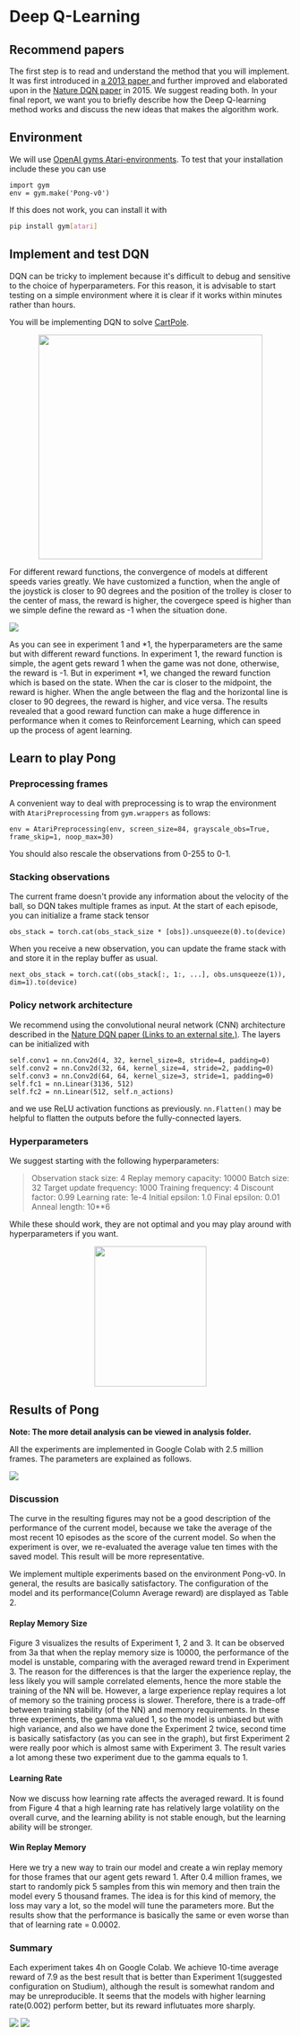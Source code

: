 # Deep Q-Learning

## Recommend papers

The first step is to read and understand the method that you will implement. It was first introduced in [a 2013 paper ](https://arxiv.org/abs/1312.5602) and further improved and elaborated upon in the [Nature DQN paper](https://web.stanford.edu/class/psych209/Readings/MnihEtAlHassibis15NatureControlDeepRL.pdf) in 2015. We suggest reading both. In your final report, we want you to briefly describe how the Deep Q-learning method works and discuss the new ideas that makes the algorithm work.

## Environment

We will use [OpenAI gyms Atari-environments](https://gym.openai.com/envs/#atari). To test that your installation include these you can use

```
import gym
env = gym.make('Pong-v0')
```

If this does not work, you can install it with 

```bash
pip install gym[atari]
```

## Implement and test DQN

DQN can be tricky to implement because it's difficult to debug and sensitive to the choice of hyperparameters. For this reason, it is advisable to start testing on a simple environment where it is clear if it works within minutes rather than hours.

You will be implementing DQN to solve [CartPole](https://gym.openai.com/envs/CartPole-v0/).

<div align="center">
<img src="result/cartpole.gif" width="400" height="400"/>
</div>

For different reward functions, the convergence of models at different speeds varies greatly. We have customized a function, when the angle of the joystick is closer to 90 degrees and the position of the trolley is closer to the center of mass, the reward is higher, the covergece speed is higher than we simple define the reward as -1 when the situation done.

<img src="result/cartplot-analysis.png">

As you can see in experiment 1 and *1, the hyperparameters are the same but with different reward functions. In experiment 1, the reward function is simple, the agent gets reward 1 when the game was not done, otherwise, the reward is -1. But in experiment *1, we changed the reward function which is based on the state. When the car is closer to the midpoint, the reward is higher. When the angle between the flag and the horizontal line is closer to 90 degrees, the reward is higher, and vice versa. The results revealed that a good reward function can make a huge difference in performance when it comes to Reinforcement Learning, which can speed up the process of agent learning.

## Learn to play Pong

### **Preprocessing frames**

A convenient way to deal with preprocessing is to wrap the environment with `AtariPreprocessing` from `gym.wrappers` as follows:

```
env = AtariPreprocessing(env, screen_size=84, grayscale_obs=True, frame_skip=1, noop_max=30)
```

You should also rescale the observations from 0-255 to 0-1.

### **Stacking observations**

The current frame doesn't provide any information about the velocity of the ball, so DQN takes multiple frames as input. At the start of each episode, you can initialize a frame stack tensor

```
obs_stack = torch.cat(obs_stack_size * [obs]).unsqueeze(0).to(device)
```

When you receive a new observation, you can update the frame stack with and store it in the replay buffer as usual.

```
next_obs_stack = torch.cat((obs_stack[:, 1:, ...], obs.unsqueeze(1)), dim=1).to(device)
```

### **Policy network architecture**

We recommend using the convolutional neural network (CNN) architecture described in the [Nature DQN paper (Links to an external site.)](https://web.stanford.edu/class/psych209/Readings/MnihEtAlHassibis15NatureControlDeepRL.pdf). The layers can be initialized with

```
self.conv1 = nn.Conv2d(4, 32, kernel_size=8, stride=4, padding=0)
self.conv2 = nn.Conv2d(32, 64, kernel_size=4, stride=2, padding=0)
self.conv3 = nn.Conv2d(64, 64, kernel_size=3, stride=1, padding=0)
self.fc1 = nn.Linear(3136, 512)
self.fc2 = nn.Linear(512, self.n_actions)
```

and we use ReLU activation functions as previously. `nn.Flatten()` may be helpful to flatten the outputs before the fully-connected layers.

### **Hyperparameters**

We suggest starting with the following hyperparameters:

> Observation stack size: 4
> Replay memory capacity: 10000
> Batch size: 32
> Target update frequency: 1000
> Training frequency: 4
> Discount factor: 0.99
> Learning rate: 1e-4
> Initial epsilon: 1.0
> Final epsilon: 0.01
> Anneal length: 10**6

While these should work, they are not optimal and you may play around with hyperparameters if you want.

<div align="center">
  <img src="result/pong.gif" width="200" height="250"/>
</div>

## Results of Pong

**Note: The more detail analysis can be viewed in analysis folder.**

All the experiments are implemented in Google Colab with 2.5 million frames. The parameters are explained as follows.

<img src="result/pong-table.png">

### Discussion

The curve in the resulting figures may not be a good description of the performance of the current model, because we take the average of the most recent 10 episodes as the score of the current model. So when the experiment is over, we re-evaluated the average value ten times with the saved model. This result will be more representative.

We implement multiple experiments based on the environment Pong-v0. In general, the results are basically satisfactory. The configuration of the model and its performance(Column Average reward) are displayed as Table 2.

#### Replay Memory Size

Figure 3 visualizes the results of Experiment 1, 2 and 3. It can be observed from 3a that when the replay memory size is 10000, the performance of the model is unstable, comparing with the averaged reward trend in Experiment 3. The reason for the differences is that the larger the experience replay, the less likely you will sample correlated elements, hence the more stable the training of the NN will be. However, a large experience replay requires a lot of memory so the training process is slower. Therefore, there is a trade-off between training stability (of the NN) and memory requirements. In these three experiments, the gamma valued 1, so the model is unbiased but with high variance, and also we have done the Experiment 2 twice, second time is basically satisfactory (as you can see in the graph), but first Experiment 2 were really poor which is almost same with Experiment 3. The result varies a lot among these two experiment due to the gamma equals to 1.

#### Learning Rate

Now we discuss how learning rate affects the averaged reward. It is found from Figure 4 that a high learning rate has relatively large volatility on the overall curve, and the learning ability is not stable enough, but the learning ability will be stronger.

#### Win Replay Memory

Here we try a new way to train our model and create a win replay memory for those frames that our agent gets reward 1. After 0.4 million frames, we start to randomly pick 5 samples from this win memory and then train the model every 5 thousand frames. The idea is for this kind of memory, the loss may vary a lot, so the model will tune the parameters more. But the results show that the performance is basically the same or even worse than that of learning rate = 0.0002.

### Summary

Each experiment takes 4h on Google Colab. We achieve 10-time average reward of 7.9 as the best result that is better than Experiment 1(suggested configuration on Studium), although the result is somewhat random and may be unreproducible. It seems that the models with higher learning rate(0.002) perform better, but its reward influtuates more sharply.

<img src="result/Mean Reward vs. Episode in CartPole.png">

<img src="result/Mean Reward vs. Frames(Various Replay Memory Sizes).png">

